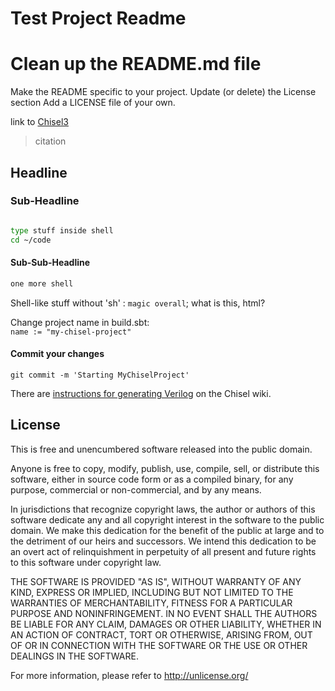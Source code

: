 Test Project Readme
=======================

# Clean up the README.md file
Make the README specific to your project.
Update (or delete) the License section 
Add a LICENSE file of your own.


 link to [Chisel3](https://github.com/freechipsproject/chisel3)

> citation

## Headline
### Sub-Headline


```sh

type stuff inside shell
cd ~/code

```

#### Sub-Sub-Headline
```sh
one more shell
```

Shell-like stuff without 'sh' : ```magic overall```; 
what is this, html?<br/>

Change project name in build.sbt: <br>
 ```name := "my-chisel-project"```



#### Commit your changes
```
git commit -m 'Starting MyChiselProject'
```

There are [instructions for generating Verilog](https://github.com/freechipsproject/chisel3/wiki/Frequently-Asked-Questions#get-me-verilog) on the Chisel wiki.



## License
This is free and unencumbered software released into the public domain.

Anyone is free to copy, modify, publish, use, compile, sell, or
distribute this software, either in source code form or as a compiled
binary, for any purpose, commercial or non-commercial, and by any
means.

In jurisdictions that recognize copyright laws, the author or authors
of this software dedicate any and all copyright interest in the
software to the public domain. We make this dedication for the benefit
of the public at large and to the detriment of our heirs and
successors. We intend this dedication to be an overt act of
relinquishment in perpetuity of all present and future rights to this
software under copyright law.

THE SOFTWARE IS PROVIDED "AS IS", WITHOUT WARRANTY OF ANY KIND,
EXPRESS OR IMPLIED, INCLUDING BUT NOT LIMITED TO THE WARRANTIES OF
MERCHANTABILITY, FITNESS FOR A PARTICULAR PURPOSE AND NONINFRINGEMENT.
IN NO EVENT SHALL THE AUTHORS BE LIABLE FOR ANY CLAIM, DAMAGES OR
OTHER LIABILITY, WHETHER IN AN ACTION OF CONTRACT, TORT OR OTHERWISE,
ARISING FROM, OUT OF OR IN CONNECTION WITH THE SOFTWARE OR THE USE OR
OTHER DEALINGS IN THE SOFTWARE.

For more information, please refer to <http://unlicense.org/>
